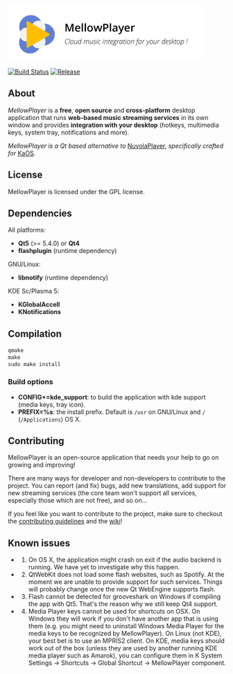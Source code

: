 ![MellowPlayer banner](/banner.png)

[![Build Status](https://travis-ci.org/ColinDuquesnoy/MellowPlayer.svg?branch=master)](https://travis-ci.org/ColinDuquesnoy/MellowPlayer)
[![Release](https://img.shields.io/github/release/ColinDuquesnoy/MellowPlayer.svg)](https://github.com/ColinDuquesnoy/MellowPlayer/releases)

## About

*MellowPlayer* is a **free**, **open source** and **cross-platform** desktop application
that runs **web-based music streaming services** in its own window and
provides **integration with your desktop** (hotkeys, multimedia keys, system tray,
notifications and more).

*MellowPlayer is a Qt based alternative to* [NuvolaPlayer](https://tiliado.eu/nuvolaplayer/),
*specifically crafted for* [KaOS](http://kaosx.us/).

## License

MellowPlayer is licensed under the GPL license.

## Dependencies

All platforms:
- **Qt5** (>= 5.4.0) or **Qt4**
- **flashplugin** (runtime dependency)

GNU/Linux:
- **libnotify** (runtime dependency)

KDE Sc/Plasma 5:
- **KGlobalAccell**
- **KNotifications**


## Compilation

```
qmake
make
sudo make install
```

### Build options

- **CONFIG+=kde_support**: to build the application with kde support (media keys, tray icon).
- **PREFIX=%s**: the install prefix. Default is ``/usr`` on GNU/Linux and ``/`` (``/Applications``) OS X.

## Contributing

MellowPlayer is an open-source application that needs your help to go on growing and improving!

There are many ways for developer and non-developers to contribute to the project. You can report (and fix) bugs, add new translations, add support for new streaming services (the core team won't support all services, especially those which are not free), and so on...

If you feel like you want to contribute to the project, make sure to checkout the [contributing guidelines](https://github.com/ColinDuquesnoy/MellowPlayer/blob/master/CONTRIBUTING.md) and the [wiki](https://github.com/ColinDuquesnoy/MellowPlayer/wiki)!

## Known issues

- 1) On OS X, the application might crash on exit if the audio backend is running. We have yet to investigate why this happen.

- 2) QtWebKit does not load some flash websites, such as Spotify. At the moment we are unable to provide
   support for such services. Things will probably change once the new Qt WebEngine supports flash.

- 3) Flash cannot be detected for grooveshark on Windows if compiling the app with Qt5. That's the reason
   why we still keep Qt4 support.

- 4) Media Player keys cannot be used for shortcuts on OSX. On Windows they will work if you don't have another app that is using them (e.g. you might need to uninstall Windows Media Player for the media keys to be recognized by MellowPlayer). On Linux (not KDE), your best bet is to use an MPRIS2 client. On KDE, media keys should work out of the box (unless they are used by another running KDE media player such as Amarok), you can configure them in K System Settings -> Shortcuts -> Global Shortcut -> MellowPlayer component.
